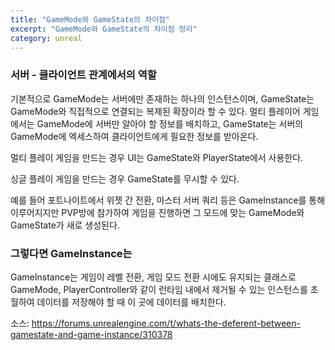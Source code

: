 ```yaml
---
title: "GameMode와 GameState의 차이점"
excerpt: "GameMode와 GameState의 차이점 정리"
category: unreal
---
```


### 서버 - 클라이언트 관계에서의 역할
기본적으로 GameMode는 서버에만 존재하는 하나의 인스턴스이며, GameState는 GameMode와 직접적으로 연결되는 복제된 확장이라 할 수 있다. 멀티 플레이어 게임에서는 GameMode에 서버만 알아야 할 정보를 배치하고, GameState는 서버의 GameMode에 엑세스하여 클라이언트에게 필요한 정보를 받아온다.

멀티 플레이 게임을 만드는 경우 UI는 GameState와 PlayerState에서 사용한다.

싱글 플레이 게임을 만드는 경우 GameState를 무시할 수 있다.

예를 들어 포트나이트에서 위젯 간 전환, 마스터 서버 쿼리 등은 GameInstance를 통해 이루어지지만 PVP방에 참가하여 게임을 진행하면 그 모드에 맞는 GameMode와 GameState가 새로 생성된다.


### 그렇다면 GameInstance는

GameInstance는 게임이 레벨 전환, 게임 모드 전환 시에도 유지되는 클래스로 GameMode, PlayerController와 같이 런타임 내에서 제거될 수 있는 인스턴스를 초월하여 데이터를 저장해야 할 때 이 곳에 데이터를 배치한다.


소스: https://forums.unrealengine.com/t/whats-the-deferent-between-gamestate-and-game-instance/310378
<!--stackedit_data:
eyJoaXN0b3J5IjpbLTEzODE2MzU4NzksMTg1MTk0NDU2NV19
-->